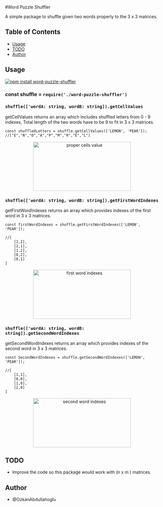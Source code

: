 #Word Puzzle Shuffler

A simple package to shuffle given two words properly to the 3 x 3 matrices. 

## Table of Contents
- [Usage](#usage)
- [TODO](#todo)
- [Author](#author)


## Usage

[![npm install word-puzzle-shuffler]()]()

### const shuffle = `require('./word-puzzle-shuffler')`
### `shuffle(['wordA: string, wordB: string]).getCellValues`
getCellValues returns an array which includes shuffled letters from 0 - 9 indexes, 
Total length of the two words have to be 9 to fit in 3 x 3 matrices.

```const shuffledLetters = shuffle.getCellValues(['LEMON', 'PEAR']);```
```//["E","N","O","A","P","M","R","E","L"]```

<p align="center">
<img src="./assets/images/demoCellsValue.png" alt="proper cells value" width="320px" height=160px>
</p>

### `shuffle(['wordA: string, wordB: string]).getFirstWordIndexes`
getFirstWordIndexes returns an array which provides indexes of the first word in 3 x 3 matrices.

```const firstWordIndexes = shuffle.getFirstWordIndexes(['LEMON', 'PEAR']);```
```
//[
    [2,2],
    [2,1],
    [1,2],
    [0,2],
    [0,1]
]
```
<p align="center">
<img src="./assets/images/getFirstWordIndexes.png" alt="first word indexes" width="320px" height=160px>
</p>

### `shuffle(['wordA: string, wordB: string]).getSecondWordIndexes`
getSecondWordIndexes returns an array which provides indexes of the second word in 3 x 3 matrices.

```const SecondWordIndexes = shuffle.getSecondWordIndexes(['LEMON', 'PEAR']);```
```
//[
    [1,1],
    [0,0],
    [1,0],
    [2,0]
]
```

<p align="center">
<img src="./assets/images/getSecondWordIndexes.png" alt="second word indexes" width="320px" height=160px>
</p>

## TODO 

* Improve the code so this package would work with (n x m ) matrices.

## Author

- @OzkanAbdullahoglu
